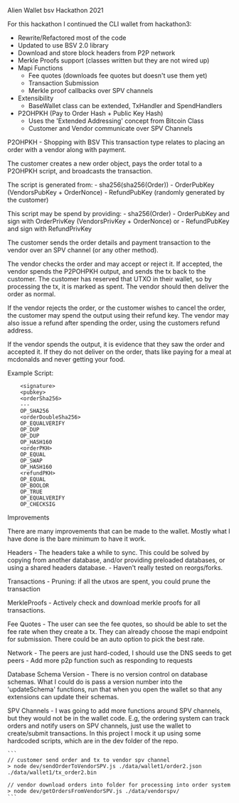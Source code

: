 

Alien Wallet
bsv Hackathon 2021

For this hackathon I continued the CLI wallet from hackathon3:

- Rewrite/Refactored most of the code
- Updated to use BSV 2.0 library
- Download and store block headers from P2P network
- Merkle Proofs support (classes written but they are not wired up)
- Mapi Functions
    - Fee quotes (downloads fee quotes but doesn't use them yet)
    - Transaction Submission
    - Merkle proof callbacks over SPV channels
- Extensibility
    - BaseWallet class can be extended, TxHandler and SpendHandlers
- P2OHPKH (Pay to Order Hash + Public Key Hash)
    - Uses the 'Extended Addressing' concept from Bitcoin Class
    - Customer and Vendor communicate over SPV Channels

P2OHPKH - Shopping with BSV
This transaction type relates to placing an order with a vendor along with payment.

The customer creates a new order object, pays the order total to a P2OHPKH 
script, and broadcasts the transaction.

The script is generated from:
    - sha256(sha256(Order))
    - OrderPubKey (VendorsPubKey + OrderNonce)
    - RefundPubKey (randomly generated by the customer)

This script may be spend by providing:
    - sha256(Order)
    - OrderPubKey and sign with OrderPrivKey (VendorsPrivKey + OrderNonce)
    or
    - RefundPubKey and sign with RefundPrivKey

The customer sends the order details and payment transaction to the vendor over an 
SPV channel (or any other method).

The vendor checks the order and may accept or reject it.
If accepted, the vendor spends the P2POHPKH output, and sends the tx back to the customer.
The customer has reserved that UTXO in their wallet, so by processing the tx, it is 
marked as spent. The vendor should then deliver the order as normal.

If the vendor rejects the order, or the customer wishes to cancel the order,
the customer may spend the output using their refund key. The vendor may also issue
a refund after spending the order, using the customers refund address.

If the vendor spends the output, it is evidence that they saw the order and accepted it.
If they do not deliver on the order, thats like paying for a meal at mcdonalds 
and never getting your food.


Example Script:

```
    <signature>
    <pubkey>
    <orderSha256>
    ---
    OP_SHA256
    <orderDoubleSha256>
    OP_EQUALVERIFY
    OP_DUP
    OP_DUP
    OP_HASH160
    <orderPKH>
    OP_EQUAL
    OP_SWAP
    OP_HASH160
    <refundPKH>
    OP_EQUAL
    OP_BOOLOR
    OP_TRUE
    OP_EQUALVERIFY
    OP_CHECKSIG
```

Improvements

There are many improvements that can be made to the wallet.
Mostly what I have done is the bare minimum to have it work.

Headers
    - The headers take a while to sync. This could be solved by copying from another database, 
        and/or providing preloaded databases, or using a shared headers database.
    - Haven't really tested on reorgs/forks.

Transactions
    - Pruning: if all the utxos are spent, you could prune the transaction

MerkleProofs
    - Actively check and download merkle proofs for all transactions.

Fee Quotes
    - The user can see the fee quotes, so should be able to set the fee rate when they create a tx.
      They can already choose the mapi endpoint for submission. There could be an auto option to pick
      the best rate.

Network
    - The peers are just hard-coded, I should use the DNS seeds to get peers
    - Add more p2p function such as responding to requests

Database Schema Version
    - There is no version control on database schemas. What I could do is pass a version
        number into the 'updateSchema' functions, run that when you open the wallet so 
        that any extensions can update their schemas.

SPV Channels
    - I was going to add more functions around SPV channels, but they would not be in the wallet code.
      E.g, the ordering system can track orders and notify users on SPV channels, just use the wallet 
      to create/submit transactions. 
      In this project I mock it up using some hardcoded scripts, which are in the dev folder of the repo.

    ```
    // customer send order and tx to vendor spv channel
    > node dev/sendOrderToVendorSPV.js ./data/wallet1/order2.json ./data/wallet1/tx_order2.bin

    // vendor download orders into folder for processing into order system 
    > node dev/getOrdersFromVendorSPV.js ./data/vendorspv/
    ```
